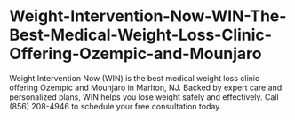 # Weight-Intervention-Now-WIN-The-Best-Medical-Weight-Loss-Clinic-Offering-Ozempic-and-Mounjaro
Weight Intervention Now (WIN) is the best medical weight loss clinic offering Ozempic and Mounjaro in Marlton, NJ. Backed by expert care and personalized plans, WIN helps you lose weight safely and effectively. Call (856) 208-4946 to schedule your free consultation today.
